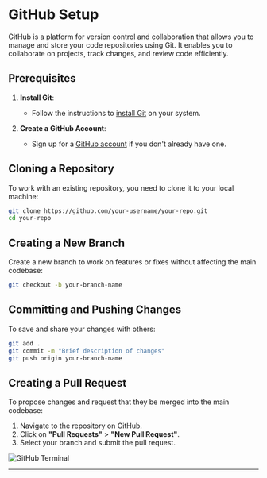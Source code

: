 # GitHub Setup

GitHub is a platform for version control and collaboration that allows you to
manage and store your code repositories using Git.
It enables you to collaborate on projects,
track changes, and review code efficiently.

## Prerequisites

1. **Install Git**:
   - Follow the instructions to
   [install Git](https://git-scm.com/book/en/v2/Getting-Started-Installing-Git)
   on your system.

2. **Create a GitHub Account**:
   - Sign up for a [GitHub account](https://github.com/)
   if you don't already have one.

## Cloning a Repository

To work with an existing repository, you need to clone it to your local machine:

```bash
git clone https://github.com/your-username/your-repo.git
cd your-repo
```

## Creating a New Branch

Create a new branch to work on features or fixes without affecting the main codebase:

```bash
git checkout -b your-branch-name
```

## Committing and Pushing Changes

To save and share your changes with others:

```bash
git add .
git commit -m "Brief description of changes"
git push origin your-branch-name
```

## Creating a Pull Request

To propose changes and request that they be merged into the main codebase:

1. Navigate to the repository on GitHub.
2. Click on **"Pull Requests"** > **"New Pull Request"**.
3. Select your branch and submit the pull request.

![GitHub Terminal](https://github.com/user-attachments/assets/0004644f-a722-4c39-89dd-34c62a622b05)

---

